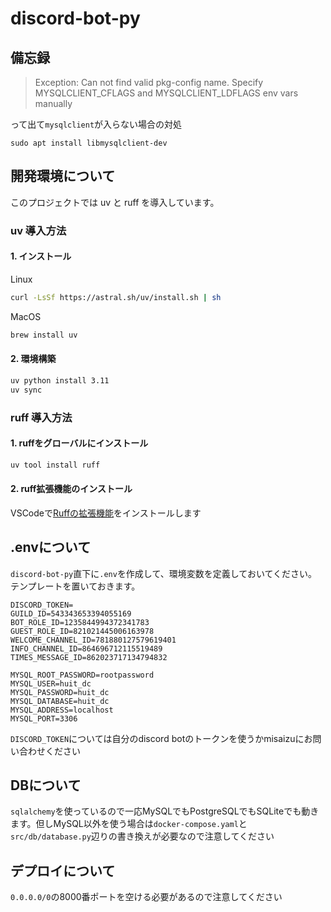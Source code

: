 # discord-bot-py
## 備忘録
> Exception: Can not find valid pkg-config name.
> Specify MYSQLCLIENT_CFLAGS and MYSQLCLIENT_LDFLAGS env vars manually

って出て`mysqlclient`が入らない場合の対処
```
sudo apt install libmysqlclient-dev
```

## 開発環境について
このプロジェクトでは uv と ruff を導入しています。

### uv 導入方法

#### 1. インストール
Linux
```bash
curl -LsSf https://astral.sh/uv/install.sh | sh
```

MacOS
```bash
brew install uv
```

#### 2. 環境構築
```bash
uv python install 3.11
uv sync
```

### ruff 導入方法

#### 1. ruffをグローバルにインストール
```bash
uv tool install ruff
```

#### 2. ruff拡張機能のインストール
VSCodeで[Ruffの拡張機能](https://marketplace.visualstudio.com/items/?itemName=charliermarsh.ruff)をインストールします

## .envについて
`discord-bot-py`直下に`.env`を作成して、環境変数を定義しておいてください。テンプレートを置いておきます。
```
DISCORD_TOKEN=
GUILD_ID=543343653394055169
BOT_ROLE_ID=1235844994372341783
GUEST_ROLE_ID=821021445006163978
WELCOME_CHANNEL_ID=781880127579619401
INFO_CHANNEL_ID=864696712115519489
TIMES_MESSAGE_ID=862023717134794832

MYSQL_ROOT_PASSWORD=rootpassword
MYSQL_USER=huit_dc
MYSQL_PASSWORD=huit_dc
MYSQL_DATABASE=huit_dc
MYSQL_ADDRESS=localhost
MYSQL_PORT=3306
```

`DISCORD_TOKEN`については自分のdiscord botのトークンを使うかmisaizuにお問い合わせください

## DBについて
`sqlalchemy`を使っているので一応MySQLでもPostgreSQLでもSQLiteでも動きます。但しMySQL以外を使う場合は`docker-compose.yaml`と`src/db/database.py`辺りの書き換えが必要なので注意してください

## デプロイについて
`0.0.0.0/0`の8000番ポートを空ける必要があるので注意してください
